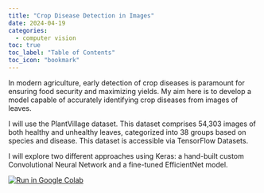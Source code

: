 ```yaml
---
title: "Crop Disease Detection in Images"
date: 2024-04-19
categories:
  - computer vision
toc: true
toc_label: "Table of Contents"
toc_icon: "bookmark"
---
```

In modern agriculture, early detection of crop diseases is paramount for ensuring food security and maximizing yields. My aim here is to develop a model capable of accurately identifying crop diseases from images of leaves.

I will use the PlantVillage dataset. This dataset comprises 54,303 images of both healthy and unhealthy leaves, categorized into 38 groups based on species and disease. This dataset is accessible via TensorFlow Datasets.

I will explore two different approaches using Keras: a hand-built custom Convolutional Neural Network and a fine-tuned EfficientNet model.

[![Run in Google Colab](https://img.shields.io/badge/Colab-Run_in_Google_Colab-blue?logo=Google&logoColor=FDBA18)](https://colab.research.google.com/drive/1w4vPmpTiKWLiIjrrkWBJ-Ry-VP9XCqns?usp=sharing)

